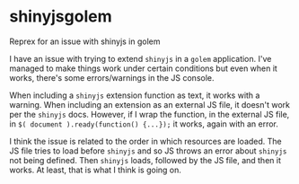 # shinyjsgolem
Reprex for an issue with shinyjs in golem

I have an issue with trying to extend `shinyjs` in a `golem` application.
I've managed to make things work under certain conditions but even when it works, there's some errors/warnings in the JS console.


When including a `shinyjs` extension function as text, it works with a warning.
When including an extension as an external JS file, it doesn't work per the `shinyjs` docs.
However, if I wrap the function, in the external JS file, in `$( document ).ready(function() {...});` it works, again with an error.

I think the issue is related to the order in which resources are loaded.
The JS file tries to load before `shinyjs` and so JS throws an error about `shinyjs` not being defined.
Then `shinyjs` loads, followed by the JS file, and then it works.
At least, that is what I think is going on.

